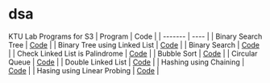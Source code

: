 # dsa

KTU Lab Programs for S3
| Program | Code |
| ------- | ---- |
| Binary Search Tree | [Code](https://github.com/sora-san45/dsa/blob/master/BST.c) |
| Binary Tree using Linked List | [Code](https://github.com/sora-san45/dsa/blob/master/binarytreeLL.c) |
| Binary Search | [Code](https://github.com/sora-san45/dsa/blob/master/binarysearch.c) |
| Check Linked List is Palindrome | [Code](https://github.com/sora-san45/dsa/blob/master/PalindromeLL.c) |
| Bubble Sort | [Code](https://github.com/sora-san45/dsa/blob/master/bubblesort.c) |
| Circular Queue | [Code](https://github.com/sora-san45/dsa/blob/master/circularqueue.c) |
| Double Linked List | [Code](https://github.com/sora-san45/dsa/blob/master/doublylinkedlist.c) |
| Hashing using Chaining | [Code](https://github.com/sora-san45/dsa/blob/master/hashchain.c) |
| Hasing using Linear Probing | [Code](https://github.com/sora-san45/dsa/blob/master/hashprobe.c) |



